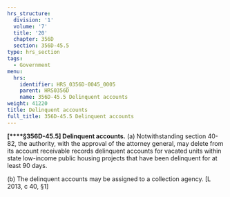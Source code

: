 ```yaml
---
hrs_structure:
  division: '1'
  volume: '7'
  title: '20'
  chapter: 356D
  section: 356D-45.5
type: hrs_section
tags:
  - Government
menu:
  hrs:
    identifier: HRS_0356D-0045_0005
    parent: HRS0356D
    name: 356D-45.5 Delinquent accounts
weight: 41220
title: Delinquent accounts
full_title: 356D-45.5 Delinquent accounts
---
```

**[****§356D-45.5] Delinquent accounts.** (a) Notwithstanding section 40-82, the authority, with the approval of the attorney general, may delete from its account receivable records delinquent accounts for vacated units within state low-income public housing projects that have been delinquent for at least 90 days.

(b) The delinquent accounts may be assigned to a collection agency. [L 2013, c 40, §1]